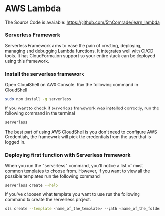 # AWS Lambda

The Source Code is available: https://github.com/5thComrade/learn_lambda

### Serverless Framework

Serverless Framework aims to ease the pain of creating, deploying, managing and debugging Lambda functions.
It integrates well with CI/CD tools.
It has CloudFormation support so your entire stack can be deployed using this framework.

### Install the serverless framework

Open CloudShell on AWS Console. Run the following command in CloudShell

```sh
sudo npm install -g serverless
```

If you want to check if serverless framework was installed correctly, run the following command in the terminal

```sh
serverless
```

The best part of using AWS CloudShell is you don't need to configure AWS Credentials, the framework will pick the credentials from the user that is logged in.

### Deploying first function with Serverless framework

When you run the "serverless" command, you'll notice a list of most common templates to choose from. However, if you want to view all the possible templates run the
following command

```sh
serverless create --help
```

If you've choosen what template you want to use run the following command to create the serverless project.

```sh
sls create --template <name_of_the_template> --path <name_of_the_folder>
```

